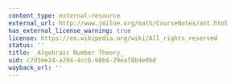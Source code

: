```yaml
---
content_type: external-resource
external_url: http://www.jmilne.org/math/CourseNotes/ant.html
has_external_license_warning: true
license: https://en.wikipedia.org/wiki/All_rights_reserved
status: ''
title: _Algebraic Number Theory_
uid: c7d3ee24-a294-4ccb-98b4-29eaf8b4e0bd
wayback_url: ''
---
```

